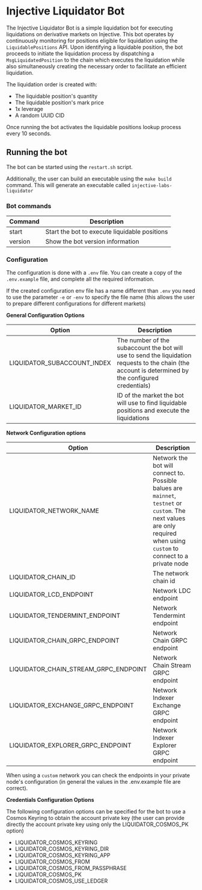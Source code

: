 # Injective Liquidator Bot


The Injective Liquidator Bot is a simple liquidation bot for executing liquidations on derivative markets on Injective. 
This bot operates by continuously monitoring for positions eligible for liquidation using the `LiquidablePositions` API. Upon identifying a liquidable position, the bot proceeds to initiate the liquidation process by dispatching a `MsgLiquidatedPosition` to the chain which executes the liquidation while also simultaneously creating the necessary order to facilitate an efficient liquidation.

The liquidation order is created with:
- The liquidable position's quantity
- The liquidable position's mark price
- 1x leverage
- A random UUID CID

Once running the bot activates the liquidable positions lookup process every 10 seconds.

## Running the bot

The bot can be started using the `restart.sh` script.

Additionally, the user can build an executable using the `make build` command. This will generate an executable called `injective-labs-liquidator`

### Bot commands

| Command | Description                                   |
|---------|-----------------------------------------------|
| start   | Start the bot to execute liquidable positions |
| version | Show the bot version information              |

### Configuration

The configuration is done with a `.env` file. You can create a copy of the `.env.example` file, and complete all the required information.

If the created configuration env file has a name different than `.env` you need to use the parameter `-e` or `-env` to specify the file name (this allows the user to prepare different configurations for different markets)

**General Configuration Options**

| Option                                | Description                                                                                                                                           |
|---------------------------------------|-------------------------------------------------------------------------------------------------------------------------------------------------------|
| LIQUIDATOR_SUBACCOUNT_INDEX           | The number of the subaccount the bot will use to send the liquidation requests to the chain (the account is determined by the configured credentials) |
| LIQUIDATOR_MARKET_ID                  | ID of the market the bot will use to find liquidable positions and execute the liquidations                                                           |


**Network Configuration options**

| Option                                | Description                                                                                                                                                               |
|---------------------------------------|---------------------------------------------------------------------------------------------------------------------------------------------------------------------------|
| LIQUIDATOR_NETWORK_NAME               | Network the bot will connect to. Possible balues are `mainnet`, `testnet` or `custom`. The next values are only required when using `custom` to connect to a private node |
| LIQUIDATOR_CHAIN_ID                   | The network chain id                                                                                                                                                      |
| LIQUIDATOR_LCD_ENDPOINT               | Network LDC endpoint                                                                                                                                                      |
| LIQUIDATOR_TENDERMINT_ENDPOINT        | Network Tendermint endpoint                                                                                                                                               |
| LIQUIDATOR_CHAIN_GRPC_ENDPOINT        | Network Chain GRPC endpoint                                                                                                                                               |
| LIQUIDATOR_CHAIN_STREAM_GRPC_ENDPOINT | Network Chain Stream GRPC endpoint                                                                                                                                        |
| LIQUIDATOR_EXCHANGE_GRPC_ENDPOINT     | Network Indexer Exchange GRPC endpoint                                                                                                                                    |
| LIQUIDATOR_EXPLORER_GRPC_ENDPOINT     | Network Indexer Explorer GRPC endpoint                                                                                                                                    |

When using a `custom` network you can check the endpoints in your private node's configuration (in general the values in the .env.example file are correct).

**Credentials Configuration Options**

The following configuration options can be specified for the bot to use a Cosmos Keyring to obtain the account private key (the user can provide directly the account private key using only the LIQUIDATOR_COSMOS_PK option)

- LIQUIDATOR_COSMOS_KEYRING
- LIQUIDATOR_COSMOS_KEYRING_DIR
- LIQUIDATOR_COSMOS_KEYRING_APP
- LIQUIDATOR_COSMOS_FROM
- LIQUIDATOR_COSMOS_FROM_PASSPHRASE
- LIQUIDATOR_COSMOS_PK
- LIQUIDATOR_COSMOS_USE_LEDGER